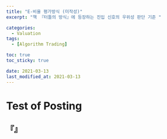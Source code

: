 ```yaml
---
title: "E-비율 평가방식 (미작성)" 
excerpt: "책 『터틀의 방식』에 등장하는 진입 신호의 우위성 판단 기준 "

categories:
  - Valuation
tags:
  - [Algorithm Trading]

toc: true
toc_sticky: true

date: 2021-03-13
last_modified_at: 2021-03-13
---
```


# Test of Posting

## 『』